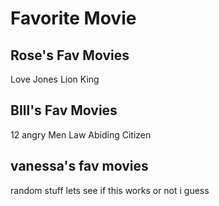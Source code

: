 # Favorite Movie

## Rose's Fav Movies

Love Jones
Lion King

## BIll's Fav Movies

12 angry Men
Law Abiding Citizen

## vanessa's fav movies

random stuff
lets see
if this works
or not i guess
